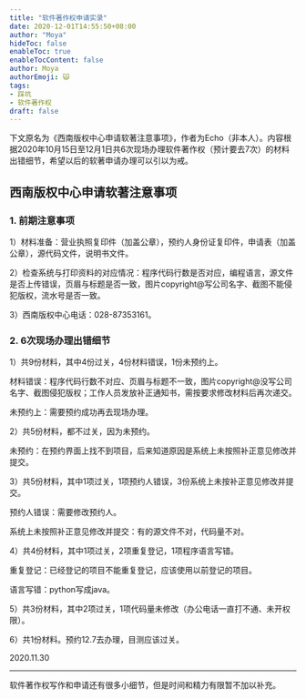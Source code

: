```yaml
---
title: "软件著作权申请实录"
date: 2020-12-01T14:55:50+08:00
author: "Moya"
hideToc: false
enableToc: true
enableTocContent: false
author: Moya
authorEmoji: 🙀
tags:
- 踩坑
- 软件著作权
draft: false
---
```


下文原名为《西南版权中心申请软著注意事项》，作者为Echo（非本人）。内容根据2020年10月15日至12月1日共6次现场办理软件著作权（预计要去7次）的材料出错细节，希望以后的软著申请办理可以引以为戒。

## 西南版权中心申请软著注意事项

### 1. 前期注意事项

1）材料准备：营业执照复印件（加盖公章），预约人身份证复印件，申请表（加盖公章），源代码文件，说明书文件。

2）检查系统与打印资料的对应情况：程序代码行数是否对应，编程语言，源文件是否上传错误，页眉与标题是否一致，图片copyright@写公司名字、截图不能侵犯版权，流水号是否一致。

3）西南版权中心电话：028-87353161。

### 2. 6次现场办理出错细节

1）共9份材料，其中4份过关，4份材料错误，1份未预约上。

材料错误：程序代码行数不对应、页眉与标题不一致，图片copyright@没写公司名字、截图侵犯版权；工作人员发放补正通知书，需按要求修改材料后再次递交。

未预约上：需要预约成功再去现场办理。

2）共5份材料，都不过关，因为未预约。

未预约：在预约界面上找不到项目，后来知道原因是系统上未按照补正意见修改并提交。

3）共5份材料，其中1项过关，1项预约人错误，3份系统上未按补正意见修改并提交。

预约人错误：需要修改预约人。

系统上未按照补正意见修改并提交：有的源文件不对，代码量不对。

4）共4份材料，其中1项过关，2项重复登记，1项程序语言写错。

重复登记：已经登记的项目不能重复登记，应该使用以前登记的项目。

语言写错：python写成java。

5）共3份材料，其中2项过关，1项代码量未修改（办公电话一直打不通、未开权限）。

6）共1份材料。预约12.7去办理，目测应该过关。

2020.11.30

---
软件著作权写作和申请还有很多小细节，但是时间和精力有限暂不加以补充。


